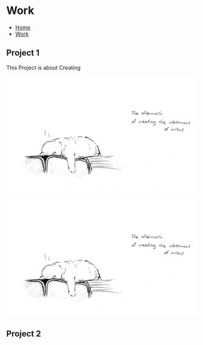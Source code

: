 # Work

- [Home](index.md)
- [Work](word.md)

## Project 1

This Project is about Creating 

![Sample image](/media/meo-goner.jpg)

<img alt="Sapme image" src="/media/meo-goner.jpg">

## Project 2
